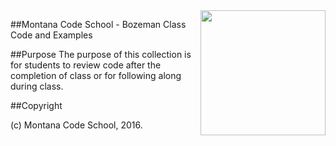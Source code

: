 <img src="http://montanacodeschool.com/wp-content/uploads/2015/06/MCS_LOGO_v1.png" width="200" align="right"/>

##Montana Code School - Bozeman Class Code and Examples

##Purpose
The purpose of this collection is for students to review code after the completion of class or for following along during class.

##Copyright

(c) Montana Code School, 2016.
